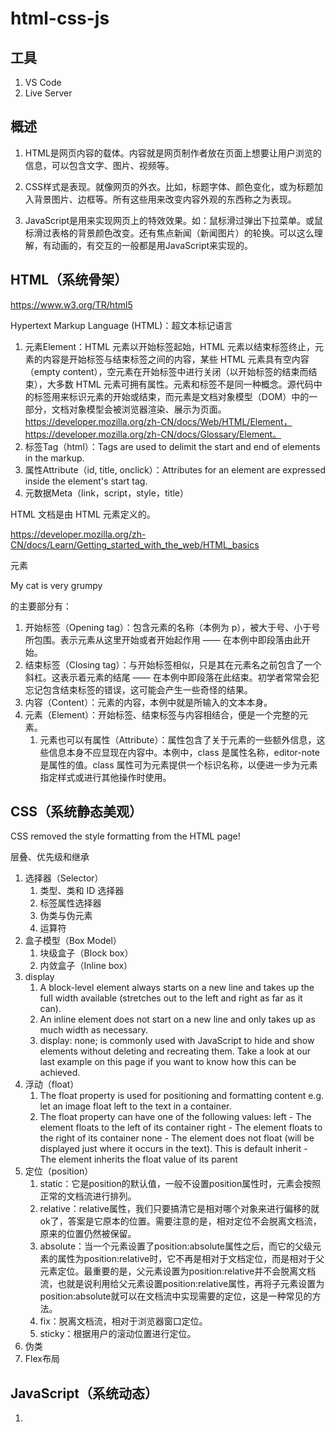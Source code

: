 # html-css-js

## 工具

1. VS Code
2. Live Server

## 概述

1. HTML是网页内容的载体。内容就是网页制作者放在页面上想要让用户浏览的信息，可以包含文字、图片、视频等。

2. CSS样式是表现。就像网页的外衣。比如，标题字体、颜色变化，或为标题加入背景图片、边框等。所有这些用来改变内容外观的东西称之为表现。

3. JavaScript是用来实现网页上的特效效果。如：鼠标滑过弹出下拉菜单。或鼠标滑过表格的背景颜色改变。还有焦点新闻（新闻图片）的轮换。可以这么理解，有动画的，有交互的一般都是用JavaScript来实现的。

## HTML（系统骨架）

https://www.w3.org/TR/html5

Hypertext Markup Language (HTML)：超文本标记语言

1. 元素Element：HTML 元素以开始标签起始，HTML 元素以结束标签终止，元素的内容是开始标签与结束标签之间的内容，某些 HTML 元素具有空内容（empty content），空元素在开始标签中进行关闭（以开始标签的结束而结束），大多数 HTML 元素可拥有属性。元素和标签不是同一种概念。源代码中的标签用来标识元素的开始或结束，而元素是文档对象模型（DOM）中的一部分，文档对象模型会被浏览器渲染、展示为页面。https://developer.mozilla.org/zh-CN/docs/Web/HTML/Element，https://developer.mozilla.org/zh-CN/docs/Glossary/Element。
2. 标签Tag（html）：Tags are used to delimit the start and end of elements in the markup.
3. 属性Attribute（id, title, onclick）：Attributes for an element are expressed inside the element's start tag.
4. 元数据Meta（link，script，style，title）

HTML 文档是由 HTML 元素定义的。

https://developer.mozilla.org/zh-CN/docs/Learn/Getting_started_with_the_web/HTML_basics

元素<p class="editor-note">My cat is very grumpy</p>的主要部分有：
1. 开始标签（Opening tag）：包含元素的名称（本例为 p），被大于号、小于号所包围。表示元素从这里开始或者开始起作用 —— 在本例中即段落由此开始。
2. 结束标签（Closing tag）：与开始标签相似，只是其在元素名之前包含了一个斜杠。这表示着元素的结尾 —— 在本例中即段落在此结束。初学者常常会犯忘记包含结束标签的错误，这可能会产生一些奇怪的结果。
3. 内容（Content）：元素的内容，本例中就是所输入的文本本身。
4. 元素（Element）：开始标签、结束标签与内容相结合，便是一个完整的元素。
    1. 元素也可以有属性（Attribute）：属性包含了关于元素的一些额外信息，这些信息本身不应显现在内容中。本例中，class 是属性名称，editor-note 是属性的值。class 属性可为元素提供一个标识名称，以便进一步为元素指定样式或进行其他操作时使用。

## CSS（系统静态美观）

CSS removed the style formatting from the HTML page!

层叠、优先级和继承

1. 选择器（Selector）
   1. 类型、类和 ID 选择器
   2. 标签属性选择器
   3. 伪类与伪元素
   4. 运算符
2. 盒子模型（Box Model）
   1. 块级盒子（Block box）
   2. 内敛盒子（Inline box）
3. display
   1. A block-level element always starts on a new line and takes up the full width available (stretches out to the left and right as far as it can).
   2. An inline element does not start on a new line and only takes up as much width as necessary.
   3. display: none; is commonly used with JavaScript to hide and show elements without deleting and recreating them. Take a look at our last example on this page if you want to know how this can be achieved.
4. 浮动（float）
   1. The float property is used for positioning and formatting content e.g. let an image float left to the text in a container.
   2. The float property can have one of the following values:
    left - The element floats to the left of its container
    right - The element floats to the right of its container
    none - The element does not float (will be displayed just where it occurs in the text). This is default
    inherit - The element inherits the float value of its parent
5. 定位（position）
   1. static：它是position的默认值，一般不设置position属性时，元素会按照正常的文档流进行排列。
   2. relative：relative属性，我们只要搞清它是相对哪个对象来进行偏移的就ok了，答案是它原本的位置。需要注意的是，相对定位不会脱离文档流，原来的位置仍然被保留。
   3. absolute：当一个元素设置了position:absolute属性之后，而它的父级元素的属性为position:relative时，它不再是相对于文档定位，而是相对于父元素定位。最重要的是，父元素设置为position:relative并不会脱离文档流，也就是说利用给父元素设置position:relative属性，再将子元素设置为position:absolute就可以在文档流中实现需要的定位，这是一种常见的方法。
   4. fix：脱离文档流，相对于浏览器窗口定位。
   5. sticky：根据用户的滚动位置进行定位。
6. 伪类
7. Flex布局

## JavaScript（系统动态）

1. 